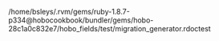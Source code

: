 /home/bsleys/.rvm/gems/ruby-1.8.7-p334@hobocookbook/bundler/gems/hobo-28c1a0c832e7/hobo_fields/test/migration_generator.rdoctest